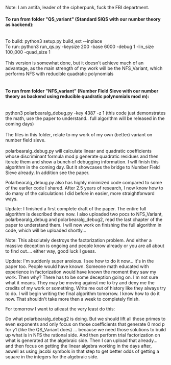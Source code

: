 Note: I am antifa, leader of the cipherpunk, fuck the FBI department. 

#### To run from folder "QS_variant" (Standard SIQS with our number theory as backend):</br></br>
To build: python3 setup.py build_ext --inplace</br>
To run: python3 run_qs.py -keysize 200 -base 6000 -debug 1 -lin_size 100_000 -quad_size 1</br></br>
This version is somewhat done, but it doesn't achieve much of an advantage, as the main strength of my work will be the NFS_Variant, which performs NFS with reducible quadratic polynomials<br><br>
#### To run from folder "NFS_variant" (Number Field Sieve with our number theory as backend using reducible quadratic polynomials mod m):</br></br>
python3 polarbearalg_debug.py -key 4387 -z 1 (this code just demonstrates the math, use the paper to understand.. full algorithm will be released in the coming days)</br></br>
The files in this folder, relate to my work of my own (better) variant on number field sieve.</br></br>
polarbearalg_debug.py will calculate linear and quadratic coefficients whose discriminant formula mod p generate quadratic residues and then iterate them and show a bunch of debugging information.
I will finish this algorithm in the coming day. But it showcases the bridge to Number Field Sieve already. In addition see the paper. 

Polarbearalg_debug.py also has highly minimized code compared to some of the earlier code I shared. After 2.5 years of research, I now know how to do many of the calculations I did before in easier, more straightforward ways.

Update: I finished a first complete draft of the paper. The entire full algorithm is described there now. I also uploaded two pocs to NFS_Variant, polarbearalg_debug and polarbearalg_debug2, read the last chapter of the paper to understand them.
I will now work on finishing the full algorithm in code, which will be uploaded shortly...

Note: This absolutely destroys the factorization problem. And either a massive deception is ongoing and people know already or you are all about to find out.... either way, good luck I guess.

Update: I'm suddenly super anxious. I see how to do it now... it's in the paper too. People would have known. Someone math educated with experience in factorization would have known the moment they saw my work. Then why? There has to be some deception going on. I'm not sure what it means. They may be moving against me to try and deny me the credits of my work or something. Write me out of history like they always try to do. I will begin writing the final algorithm tomorrow. I know how to do it now. That shouldn't take more then a week to completely finish. 

For tomorrow I want to atleast the very least do this:

Do what polarbearalg_debug2 is doing. But we should lift all those primes to even exponents and only focus on those coefficients that generate 0 mod p for y1 (like the QS_Variant does) ... because we need those solutions to build up what is in NFS the rational side. And then perform trial factorization on what is generated at the algebraic side. Then I can upload that already... and then focus on getting the linear algebra working in the days after, aswell as using jacobi symbols in that step to get better odds of getting a square in the integers for the algebraic side.
